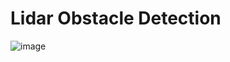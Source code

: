 # Lidar Obstacle Detection 
![image](https://user-images.githubusercontent.com/21182465/171061931-2a4b8cc1-78b5-4cec-a91f-21b498c528d4.png)
